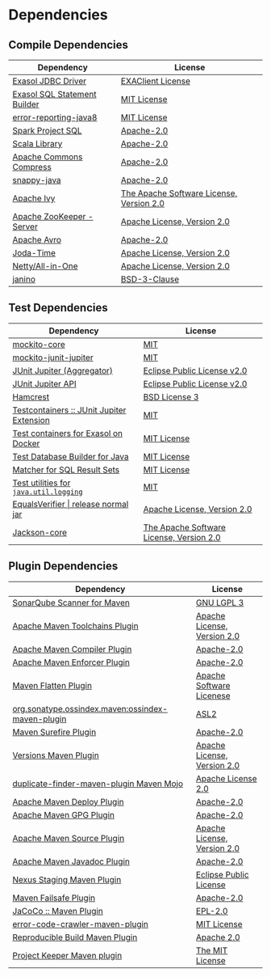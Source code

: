 <!-- @formatter:off -->
# Dependencies

## Compile Dependencies

| Dependency                        | License                                        |
| --------------------------------- | ---------------------------------------------- |
| [Exasol JDBC Driver][0]           | [EXAClient License][1]                         |
| [Exasol SQL Statement Builder][2] | [MIT License][3]                               |
| [error-reporting-java8][4]        | [MIT License][5]                               |
| [Spark Project SQL][6]            | [Apache-2.0][7]                                |
| [Scala Library][8]                | [Apache-2.0][9]                                |
| [Apache Commons Compress][10]     | [Apache-2.0][11]                               |
| [snappy-java][12]                 | [Apache-2.0][13]                               |
| [Apache Ivy][14]                  | [The Apache Software License, Version 2.0][15] |
| [Apache ZooKeeper - Server][16]   | [Apache License, Version 2.0][11]              |
| [Apache Avro][17]                 | [Apache-2.0][11]                               |
| [Joda-Time][18]                   | [Apache License, Version 2.0][11]              |
| [Netty/All-in-One][19]            | [Apache License, Version 2.0][9]               |
| [janino][20]                      | [BSD-3-Clause][21]                             |

## Test Dependencies

| Dependency                                      | License                                        |
| ----------------------------------------------- | ---------------------------------------------- |
| [mockito-core][22]                              | [MIT][23]                                      |
| [mockito-junit-jupiter][22]                     | [MIT][23]                                      |
| [JUnit Jupiter (Aggregator)][24]                | [Eclipse Public License v2.0][25]              |
| [JUnit Jupiter API][24]                         | [Eclipse Public License v2.0][25]              |
| [Hamcrest][26]                                  | [BSD License 3][27]                            |
| [Testcontainers :: JUnit Jupiter Extension][28] | [MIT][29]                                      |
| [Test containers for Exasol on Docker][30]      | [MIT License][31]                              |
| [Test Database Builder for Java][32]            | [MIT License][33]                              |
| [Matcher for SQL Result Sets][34]               | [MIT License][35]                              |
| [Test utilities for `java.util.logging`][36]    | [MIT][23]                                      |
| [EqualsVerifier \| release normal jar][37]      | [Apache License, Version 2.0][11]              |
| [Jackson-core][38]                              | [The Apache Software License, Version 2.0][11] |

## Plugin Dependencies

| Dependency                                              | License                           |
| ------------------------------------------------------- | --------------------------------- |
| [SonarQube Scanner for Maven][39]                       | [GNU LGPL 3][40]                  |
| [Apache Maven Toolchains Plugin][41]                    | [Apache License, Version 2.0][11] |
| [Apache Maven Compiler Plugin][42]                      | [Apache-2.0][11]                  |
| [Apache Maven Enforcer Plugin][43]                      | [Apache-2.0][11]                  |
| [Maven Flatten Plugin][44]                              | [Apache Software Licenese][11]    |
| [org.sonatype.ossindex.maven:ossindex-maven-plugin][45] | [ASL2][15]                        |
| [Maven Surefire Plugin][46]                             | [Apache-2.0][11]                  |
| [Versions Maven Plugin][47]                             | [Apache License, Version 2.0][11] |
| [duplicate-finder-maven-plugin Maven Mojo][48]          | [Apache License 2.0][7]           |
| [Apache Maven Deploy Plugin][49]                        | [Apache-2.0][11]                  |
| [Apache Maven GPG Plugin][50]                           | [Apache-2.0][11]                  |
| [Apache Maven Source Plugin][51]                        | [Apache License, Version 2.0][11] |
| [Apache Maven Javadoc Plugin][52]                       | [Apache-2.0][11]                  |
| [Nexus Staging Maven Plugin][53]                        | [Eclipse Public License][54]      |
| [Maven Failsafe Plugin][55]                             | [Apache-2.0][11]                  |
| [JaCoCo :: Maven Plugin][56]                            | [EPL-2.0][57]                     |
| [error-code-crawler-maven-plugin][58]                   | [MIT License][59]                 |
| [Reproducible Build Maven Plugin][60]                   | [Apache 2.0][15]                  |
| [Project Keeper Maven plugin][61]                       | [The MIT License][62]             |

[0]: http://www.exasol.com/
[1]: https://repo1.maven.org/maven2/com/exasol/exasol-jdbc/24.0.0/exasol-jdbc-24.0.0-license.txt
[2]: https://github.com/exasol/sql-statement-builder/
[3]: https://github.com/exasol/sql-statement-builder/blob/main/LICENSE
[4]: https://github.com/exasol/error-reporting-java/
[5]: https://github.com/exasol/error-reporting-java/blob/main/LICENSE
[6]: https://spark.apache.org/
[7]: http://www.apache.org/licenses/LICENSE-2.0.html
[8]: https://www.scala-lang.org/
[9]: https://www.apache.org/licenses/LICENSE-2.0
[10]: https://commons.apache.org/proper/commons-compress/
[11]: https://www.apache.org/licenses/LICENSE-2.0.txt
[12]: https://github.com/xerial/snappy-java
[13]: https://www.apache.org/licenses/LICENSE-2.0.html
[14]: http://ant.apache.org/ivy/
[15]: http://www.apache.org/licenses/LICENSE-2.0.txt
[16]: http://zookeeper.apache.org/zookeeper
[17]: https://avro.apache.org
[18]: https://www.joda.org/joda-time/
[19]: https://netty.io/netty-all/
[20]: http://janino-compiler.github.io/janino/
[21]: https://spdx.org/licenses/BSD-3-Clause.html
[22]: https://github.com/mockito/mockito
[23]: https://opensource.org/licenses/MIT
[24]: https://junit.org/junit5/
[25]: https://www.eclipse.org/legal/epl-v20.html
[26]: http://hamcrest.org/JavaHamcrest/
[27]: http://opensource.org/licenses/BSD-3-Clause
[28]: https://java.testcontainers.org
[29]: http://opensource.org/licenses/MIT
[30]: https://github.com/exasol/exasol-testcontainers/
[31]: https://github.com/exasol/exasol-testcontainers/blob/main/LICENSE
[32]: https://github.com/exasol/test-db-builder-java/
[33]: https://github.com/exasol/test-db-builder-java/blob/main/LICENSE
[34]: https://github.com/exasol/hamcrest-resultset-matcher/
[35]: https://github.com/exasol/hamcrest-resultset-matcher/blob/main/LICENSE
[36]: https://github.com/exasol/java-util-logging-testing/
[37]: https://www.jqno.nl/equalsverifier
[38]: https://github.com/FasterXML/jackson-core
[39]: http://sonarsource.github.io/sonar-scanner-maven/
[40]: http://www.gnu.org/licenses/lgpl.txt
[41]: https://maven.apache.org/plugins/maven-toolchains-plugin/
[42]: https://maven.apache.org/plugins/maven-compiler-plugin/
[43]: https://maven.apache.org/enforcer/maven-enforcer-plugin/
[44]: https://www.mojohaus.org/flatten-maven-plugin/
[45]: https://sonatype.github.io/ossindex-maven/maven-plugin/
[46]: https://maven.apache.org/surefire/maven-surefire-plugin/
[47]: https://www.mojohaus.org/versions/versions-maven-plugin/
[48]: https://basepom.github.io/duplicate-finder-maven-plugin
[49]: https://maven.apache.org/plugins/maven-deploy-plugin/
[50]: https://maven.apache.org/plugins/maven-gpg-plugin/
[51]: https://maven.apache.org/plugins/maven-source-plugin/
[52]: https://maven.apache.org/plugins/maven-javadoc-plugin/
[53]: http://www.sonatype.com/public-parent/nexus-maven-plugins/nexus-staging/nexus-staging-maven-plugin/
[54]: http://www.eclipse.org/legal/epl-v10.html
[55]: https://maven.apache.org/surefire/maven-failsafe-plugin/
[56]: https://www.jacoco.org/jacoco/trunk/doc/maven.html
[57]: https://www.eclipse.org/legal/epl-2.0/
[58]: https://github.com/exasol/error-code-crawler-maven-plugin/
[59]: https://github.com/exasol/error-code-crawler-maven-plugin/blob/main/LICENSE
[60]: http://zlika.github.io/reproducible-build-maven-plugin
[61]: https://github.com/exasol/project-keeper/
[62]: https://github.com/exasol/project-keeper/blob/main/LICENSE

